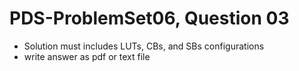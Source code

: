 # PDS-ProblemSet06, Question 03

* Solution must includes LUTs, CBs, and SBs configurations
* write answer as pdf or text file
